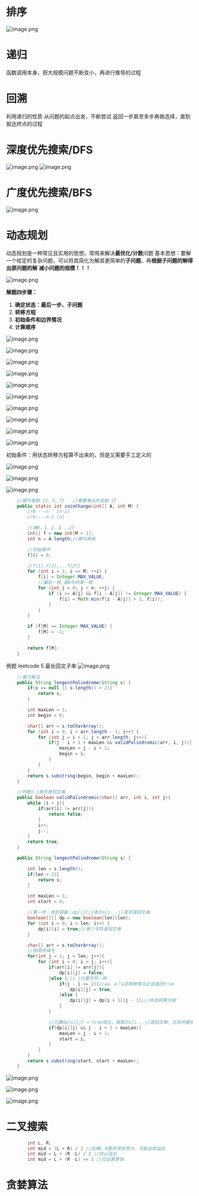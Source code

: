 # 排序
![image.png](https://cdn.nlark.com/yuque/0/2020/png/663445/1606817937499-68b70966-0dc4-4b80-83fa-ed935fdc91b0.png#averageHue=%23f2f2f2&height=367&id=xlpzJ&originHeight=367&originWidth=517&originalType=binary&ratio=1&rotation=0&showTitle=false&size=91020&status=done&style=none&title=&width=517)
# 递归
函数调用本身，把大规模问题不断变小，再进行推导的过程

# 回溯
利用递归的性质
从问题的起点出发，不断尝试
返回一步甚至多步再做选择，直到抵达终点的过程

# 深度优先搜索/DFS
![image.png](https://cdn.nlark.com/yuque/0/2020/png/663445/1606819573308-9acac51d-8257-4449-815f-da997861ab33.png#averageHue=%23f4f3f4&height=333&id=dr8dk&originHeight=333&originWidth=869&originalType=binary&ratio=1&rotation=0&showTitle=false&size=105714&status=done&style=none&title=&width=869)
![image.png](https://cdn.nlark.com/yuque/0/2020/png/663445/1606819802845-4360cbd8-4715-4130-9abb-ceb54ba75d45.png#averageHue=%23fefefe&height=335&id=qySEx&originHeight=335&originWidth=732&originalType=binary&ratio=1&rotation=0&showTitle=false&size=85475&status=done&style=none&title=&width=732)
# 广度优先搜索/BFS
![image.png](https://cdn.nlark.com/yuque/0/2020/png/663445/1606819954232-47b124b8-5b33-44cf-ad5f-72cf6a3c89b4.png#averageHue=%23f2f2f2&height=368&id=Ew4jZ&originHeight=368&originWidth=677&originalType=binary&ratio=1&rotation=0&showTitle=false&size=97267&status=done&style=none&title=&width=677)


# 动态规划
动态规划是一种常见且实用的思想，常用来解决**最优化/计数**问题
基本思想：要解一个给定的复杂问题，可以将其简化为解其更简单的**子问题**，再**根据子问题的解得出原问题的解**
**减小问题的规模！！！**

![image.png](https://cdn.nlark.com/yuque/0/2020/png/663445/1607013940041-e935baf1-e928-4b34-8e03-380d753d91be.png#averageHue=%23c8b88d&height=476&id=kdWjy&originHeight=476&originWidth=814&originalType=binary&ratio=1&rotation=0&showTitle=false&size=192169&status=done&style=none&title=&width=814)

**解题四步骤：**

1. **确定状态：最后一步、子问题**
2. **转移方程**
3. **初始条件和边界情况**
4. **计算顺序**



![image.png](https://cdn.nlark.com/yuque/0/2020/png/663445/1607014367953-96cf1968-b4cd-488f-bbfc-42a5ca69a3b5.png#averageHue=%23fdfcfc&height=381&id=a9bNa&originHeight=381&originWidth=957&originalType=binary&ratio=1&rotation=0&showTitle=false&size=115370&status=done&style=none&title=&width=957)



![image.png](https://cdn.nlark.com/yuque/0/2020/png/663445/1607014540543-f7b1f9a1-2c84-4bbf-b5ab-cc98eb0fc450.png#height=498&id=sa7q2&originHeight=498&originWidth=967&originalType=binary&ratio=1&rotation=0&showTitle=false&size=120679&status=done&style=none&title=&width=967)


![image.png](https://cdn.nlark.com/yuque/0/2020/png/663445/1607014624655-8cac8499-5e18-45b7-960c-c94e9b98ba10.png#height=499&id=jqnlB&originHeight=499&originWidth=978&originalType=binary&ratio=1&rotation=0&showTitle=false&size=245124&status=done&style=none&title=&width=978)


![image.png](https://cdn.nlark.com/yuque/0/2020/png/663445/1607014957859-764d2522-28cc-446b-80e6-b13786fbf23a.png#height=501&id=hNxpU&originHeight=501&originWidth=962&originalType=binary&ratio=1&rotation=0&showTitle=false&size=138072&status=done&style=none&title=&width=962)

![image.png](https://cdn.nlark.com/yuque/0/2020/png/663445/1607015173582-203c362e-7c41-4c89-b7a2-1e931c11ee6c.png#height=530&id=VU92r&originHeight=530&originWidth=962&originalType=binary&ratio=1&rotation=0&showTitle=false&size=310738&status=done&style=none&title=&width=962)

![image.png](https://cdn.nlark.com/yuque/0/2020/png/663445/1607015507078-c88a06bd-2c11-4979-8f9c-5ca20722ffef.png#height=512&id=nlGo1&originHeight=512&originWidth=981&originalType=binary&ratio=1&rotation=0&showTitle=false&size=222200&status=done&style=none&title=&width=981)

![image.png](https://cdn.nlark.com/yuque/0/2020/png/663445/1607015458604-1d348e4a-209a-44ed-8795-1a1dd320a211.png#height=514&id=S8qX1&originHeight=514&originWidth=977&originalType=binary&ratio=1&rotation=0&showTitle=false&size=209136&status=done&style=none&title=&width=977)

![image.png](https://cdn.nlark.com/yuque/0/2020/png/663445/1607015614562-ef2dd667-ce1a-4543-9e4d-8816574f9961.png#height=292&id=zfmZN&originHeight=292&originWidth=769&originalType=binary&ratio=1&rotation=0&showTitle=false&size=58656&status=done&style=none&title=&width=769)


![image.png](https://cdn.nlark.com/yuque/0/2020/png/663445/1607015658765-37a82abc-c43d-4373-befa-b3ad6992c526.png#height=407&id=WtZ0G&originHeight=407&originWidth=973&originalType=binary&ratio=1&rotation=0&showTitle=false&size=202968&status=done&style=none&title=&width=973)


![image.png](https://cdn.nlark.com/yuque/0/2020/png/663445/1607015952219-03e98c57-957e-4e37-be2a-ad53e49ee039.png#height=436&id=IXrv6&originHeight=436&originWidth=821&originalType=binary&ratio=1&rotation=0&showTitle=false&size=117493&status=done&style=none&title=&width=821)

初始条件：用状态转移方程算不出来的，但是又需要手工定义的

![image.png](https://cdn.nlark.com/yuque/0/2020/png/663445/1607016237897-c9aff998-81ce-4f40-80d6-b6b338d160a0.png#height=337&id=j7Dgm&originHeight=337&originWidth=953&originalType=binary&ratio=1&rotation=0&showTitle=false&size=94983&status=done&style=none&title=&width=953)


![image.png](https://cdn.nlark.com/yuque/0/2020/png/663445/1607016367578-a4a9441a-1c56-430d-a566-44caad3a4dda.png#height=368&id=E87CV&originHeight=368&originWidth=762&originalType=binary&ratio=1&rotation=0&showTitle=false&size=84603&status=done&style=none&title=&width=762)

![image.png](https://cdn.nlark.com/yuque/0/2020/png/663445/1607016506801-fbfbf60a-c6b8-48db-9483-1da383ad2084.png#height=508&id=eUr5W&originHeight=508&originWidth=689&originalType=binary&ratio=1&rotation=0&showTitle=false&size=117845&status=done&style=none&title=&width=689)

```java
    //硬币面额 {2，5，7}   //需要凑出的金额 27
    public static int coinChange(int[] A, int M) {
        //0----n   [n-1]
        //0----n-1 [n]

        //凑0、1、2、3...27
        int[] f = new int[M + 1];
        int n = A.length;//硬币种类

        //初始条件
        f[0] = 0;

        //f[1],f[2],...f[27]
        for (int i = 1; i <= M; ++i) {
            f[i] = Integer.MAX_VALUE;
            //最后一枚,是A中的某一枚
            for (int j = 0; j < n; ++j) {
                if (i >= A[j] && f[i - A[j]] != Integer.MAX_VALUE) {
                    f[i] = Math.min(f[i - A[j]] + 1, f[i]);
                }
            }
        }

        if (f[M] == Integer.MAX_VALUE) {
            f[M] = -1;
        }

        return f[M];
    }
```


例题
leetcode 5 最长回文子串
![image.png](https://cdn.nlark.com/yuque/0/2020/png/663445/1607071898461-8fdfef8c-2ec2-4b57-91ee-d99b3fc4604b.png#height=150&id=zrltX&originHeight=150&originWidth=413&originalType=binary&ratio=1&rotation=0&showTitle=false&size=27225&status=done&style=none&title=&width=413)
```java
    //暴力解法
    public String longestPalindrome(String s) {
        if(s == null || s.length() < 2){
            return s;
        }

        int maxLen = 1;
        int begin = 0;

        char[] arr = s.toCharArray();
        for (int i = 0; i < arr.length - 1; i++) {
            for (int j = i + 1; j < arr.length; j++){
                if(j - i + 1 > maxLen && validPalindromic(arr, i, j)){
                    maxLen = j - i + 1;
                    begin = i;
                }
            }
        }
        return s.substring(begin, begin + maxLen);
    }

	//判断i-j是否是回文串
    public boolean validPalindromic(char[] arr, int i, int j){
        while (i < j){
            if(arr[i] != arr[j]){
                return false;
            }
            i++;
            j--;
        }
        return true;
    }

```

```java
    public String longestPalindrome(String s) {

        int len = s.length();
        if(len < 2){
            return s;
        }

        int maxLen = 1;
        int start = 0;

        //第一步：状态容器；dp[i][j]表示s[i...j]是否是回文串
        boolean[][] dp = new boolean[len][len];
        for (int i = 0; i < len; i++) {
            dp[i][i] = true;//单个字符是回文串
        }

        char[] arr = s.toCharArray();
        //按顺序填充
        for(int j = 1; j < len; j++){
            for (int i = 0; i < j; i++){
                if(arr[i] != arr[j]){
                    dp[i][j] = false;
                }else {//i j位置字符一样
                    if(j - i <= 2){//aa、a？a这两种情况之间返回true
                        dp[i][j] = true;
                    }else {
                        dp[i][j] = dp[i + 1][j - 1];//状态转移方程
                    }
                }

                //只要dp[i][j] = true成立，就表示s[i...j]是回文串，比较并替换长度和开始位置
                if(dp[i][j] && j - i + 1 > maxLen){
                    maxLen = j - i + 1;
                    start = i;
                }
            }
        }
        return s.substring(start, start + maxLen);
    }
```
![image.png](https://cdn.nlark.com/yuque/0/2020/png/663445/1607072414102-bb7a48fa-d687-4c8c-a303-094e7a5c95a5.png#height=511&id=T2KNs&originHeight=511&originWidth=1669&originalType=binary&ratio=1&rotation=0&showTitle=false&size=118124&status=done&style=none&title=&width=1669)

![image.png](https://cdn.nlark.com/yuque/0/2020/png/663445/1607072492248-a7055fb1-2851-4d39-b77b-7daeca0ce930.png#height=414&id=tBBzV&originHeight=414&originWidth=1642&originalType=binary&ratio=1&rotation=0&showTitle=false&size=125686&status=done&style=none&title=&width=1642)

![image.png](https://cdn.nlark.com/yuque/0/2020/png/663445/1607073658421-1993522c-3057-423c-9ac5-6b2aabf06904.png#height=771&id=tMzPq&originHeight=771&originWidth=1633&originalType=binary&ratio=1&rotation=0&showTitle=false&size=164567&status=done&style=none&title=&width=1633)


# 二叉搜索

```java
        int L, R;
        int mid = (L + R) / 2 //如果L R都非常非常大，可能出现溢出
        int mid = L + (R -L) / 2 //防止溢出
        int mid = L + (R -L) >> 2 //位运算更快
```


# 贪婪算法




